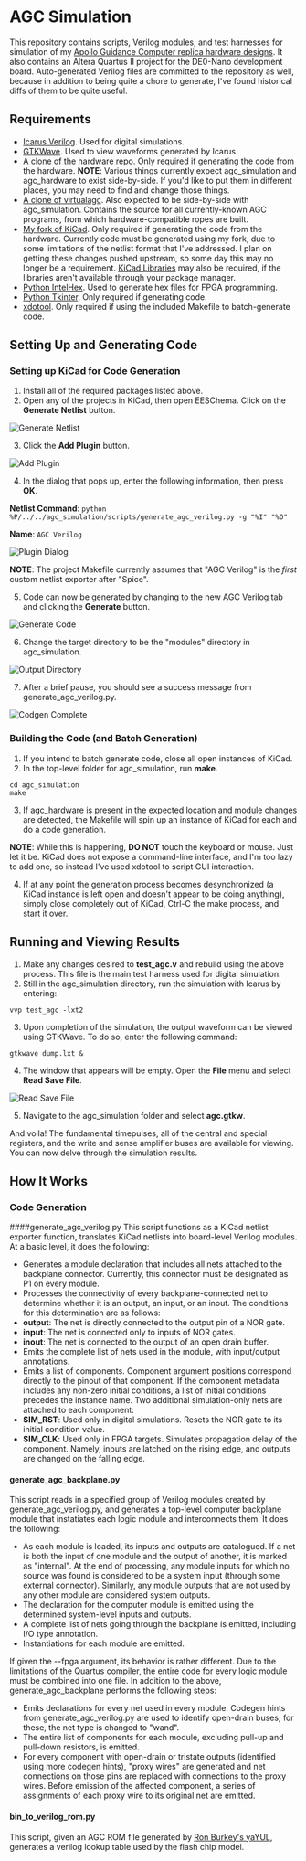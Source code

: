 # AGC Simulation
This repository contains scripts, Verilog modules, and test harnesses for simulation of my [Apollo Guidance Computer replica hardware designs](https://github.com/thewonderidiot/agc_hardware). It also contains an Altera Quartus II project for the DE0-Nano development board. Auto-generated Verilog files are committed to the repository as well, because in addition to being quite a chore to generate, I've found historical diffs of them to be quite useful.

## Requirements
* [Icarus Verilog](http://iverilog.icarus.com/). Used for digital simulations.
* [GTKWave](http://gtkwave.sourceforge.net/). Used to view waveforms generated by Icarus.
* [A clone of the hardware repo](https://github.com/thewonderidiot/agc_hardware). Only required if generating the code from the hardware. **NOTE**: Various things currently expect agc\_simulation and agc\_hardware to exist side-by-side. If you'd like to put them in different places, you may need to find and change those things.
* [A clone of virtualagc](https://github.com/virtualagc/virtualagc). Also expected to be side-by-side with agc\_simulation. Contains the source for all currently-known AGC programs, from which hardware-compatible ropes are built.
* [My fork of KiCad](https://github.com/thewonderidiot/kicad). Only required if generating the code from the hardware. Currently code must be generated using my fork, due to some limitations of the netlist format that I've addressed. I plan on getting these changes pushed upstream, so some day this may no longer be a requirement. [KiCad Libraries](https://github.com/thewonderidiot/kicad-library) may also be required, if the libraries aren't available through your package manager.
* [Python IntelHex](https://pypi.python.org/pypi/IntelHex/1.5). Used to generate hex files for FPGA programming.
* [Python Tkinter](https://wiki.python.org/moin/TkInter). Only required if generating code.
* [xdotool](http://www.semicomplete.com/projects/xdotool/). Only required if using the included Makefile to batch-generate code.

## Setting Up and Generating Code
### Setting up KiCad for Code Generation
1. Install all of the required packages listed above.
2. Open any of the projects in KiCad, then open EESChema. Click on the **Generate Netlist** button.

  ![Generate Netlist](docs/screenshots/generate_netlist.png?raw=true "Generate Netlist")

3. Click the **Add Plugin** button.

  ![Add Plugin](docs/screenshots/add_plugin.png?raw=true "Add Plugin")

4. In the dialog that pops up, enter the following information, then press **OK**.

  **Netlist Command**: `python %P/../../agc_simulation/scripts/generate_agc_verilog.py -g "%I" "%O"`
  
  **Name**: `AGC Verilog`
  
  ![Plugin Dialog](docs/screenshots/plugin_dialog.png?raw=true "Plugin Dialog")

  **NOTE**: The project Makefile currently assumes that "AGC Verilog" is the *first* custom netlist exporter after "Spice".
  
5. Code can now be generated by changing to the new AGC Verilog tab and clicking the **Generate** button.

  ![Generate Code](docs/screenshots/generate_code.png?raw=true "Generate Code")

6. Change the target directory to be the "modules" directory in agc\_simulation.

  ![Output Directory](docs/screenshots/output_directory.png?raw=true "Output Directory")

7. After a brief pause, you should see a success message from generate\_agc\_verilog.py.

  ![Codgen Complete](docs/screenshots/codegen_complete.png?raw=true "Codegen Complete")


### Building the Code (and Batch Generation)
1. If you intend to batch generate code, close all open instances of KiCad.
2. In the top-level folder for agc\_simulation, run **make**.

  ```
  cd agc_simulation
  make
  ```
  
3. If agc\_hardware is present in the expected location and module changes are detected, the Makefile will spin up an instance of KiCad for each and do a code generation.

  **NOTE**: While this is happening, **DO NOT** touch the keyboard or mouse. Just let it be. KiCad does not expose a command-line interface, and I'm too lazy to add one, so instead I've used xdotool to script GUI interaction.

4. If at any point the generation process becomes desynchronized (a KiCad instance is left open and doesn't appear to be doing anything), simply close completely out of KiCad, Ctrl-C the make process, and start it over.

## Running and Viewing Results
1. Make any changes desired to **test\_agc.v** and rebuild using the above process. This file is the main test harness used for digital simulation.
2. Still in the agc\_simulation directory, run the simulation with Icarus by entering:

  ```
  vvp test_agc -lxt2
  ```

3. Upon completion of the simulation, the output waveform can be viewed using GTKWave. To do so, enter the following command:

  ```
  gtkwave dump.lxt &
  ```

4. The window that appears will be empty. Open the **File** menu and select **Read Save File**.

  ![Read Save File](docs/screenshots/read_save_file.png?raw=true "Read Save File")

5. Navigate to the agc\_simulation folder and select **agc.gtkw**.

And voila! The fundamental timepulses, all of the central and special registers, and the write and sense amplifier buses are available for viewing. You can now delve through the simulation results.

## How It Works
### Code Generation
####generate\_agc\_verilog.py
This script functions as a KiCad netlist exporter function, translates KiCad netlists into board-level Verilog modules. At a basic level, it does the following:
* Generates a module declaration that includes all nets attached to the backplane connector. Currently, this connector must be designated as P1 on every module.
* Processes the connectivity of every backplane-connected net to determine whether it is an output, an input, or an inout. The conditions for this determination are as follows:
 * **output**: The net is directly connected to the output pin of a NOR gate.
 * **input**: The net is connected only to inputs of NOR gates.
 * **inout**: The net is connected to the output of an open drain buffer.
* Emits the complete list of nets used in the module, with input/output annotations.
* Emits a list of components. Component argument positions correspond directly to the pinout of that component. If the component metadata includes any non-zero initial conditions, a list of initial conditions precedes the instance name. Two additional simulation-only nets are attached to each component:
 * **SIM\_RST**: Used only in digital simulations. Resets the NOR gate to its initial condition value.
 * **SIM\_CLK**: Used only in FPGA targets. Simulates propagation delay of the component. Namely, inputs are latched on the rising edge, and outputs are changed on the falling edge.

#### generate\_agc\_backplane.py
This script reads in a specified group of Verilog modules created by generate\_agc\_verilog.py, and generates a top-level computer backplane module that instatiates each logic module and interconnects them. It does the following:
* As each module is loaded, its inputs and outputs are catalogued. If a net is both the input of one module and the output of another, it is marked as "internal". At the end of processing, any module inputs for which no source was found is considered to be a system input (through some external connector). Similarly, any module outputs that are not used by any other module are considered system outputs.
* The declaration for the computer module is emitted using the determined system-level inputs and outputs.
* A complete list of nets going through the backplane is emitted, including I/O type annotation.
* Instantiations for each module are emitted.

If given the --fpga argument, its behavior is rather different. Due to the limitations of the Quartus compiler, the entire code for every logic module must be combined into one file. In addition to the above, generate\_agc\_backplane performs the following steps:
* Emits declarations for every net used in every module. Codegen hints from generate\_agc\_verilog.py are used to identify open-drain buses; for these, the net type is changed to "wand".
* The entire list of components for each module, excluding pull-up and pull-down resistors, is emitted.
* For every component with open-drain or tristate outputs (identified using more codegen hints), "proxy wires" are generated and net connections on those pins are replaced with connections to the proxy wires. Before emission of the affected component, a series of assignments of each proxy wire to its original net are emitted.

#### bin\_to\_verilog\_rom.py
This script, given an AGC ROM file generated by [Ron Burkey's yaYUL](https://github.com/rburkey2005/virtualagc), generates a verilog lookup table used by the flash chip model.
